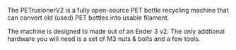 The PETrusionerV2 is a fully open-source PET bottle recycling machine that can convert old (used) PET bottles into usable filament.

The machine is designed to made out of an Ender 3 v2. The only addtional hardware you will need is a set of M3 nuts & bolts and a few tools.


